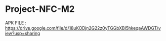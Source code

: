 # Project-NFC-M2


APK FILE : https://drive.google.com/file/d/18uKODjn2G22z0yTGGbXBI5hkeqaAWDGT/view?usp=sharing
